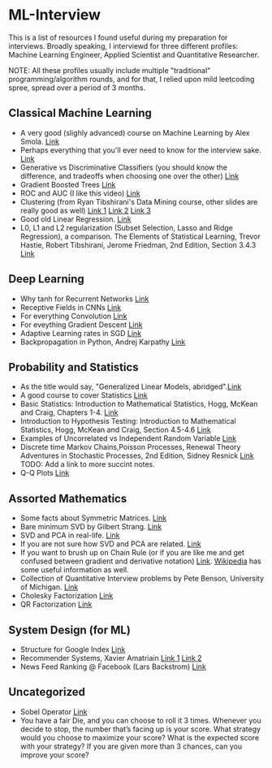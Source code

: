 # ML-Interview
This is a list of resources I found useful during my preparation for interviews. Broadly speaking, I interviewd for three different profiles: Machine Learning Engineer, Applied Scientist and Quantitative Researcher. 

NOTE: All these profiles usually include multiple "traditional" programming/algorithm rounds, and for that, I relied upon mild leetcoding spree, spread over a period of 3 months. 

## Classical Machine Learning

+ A very good (slighly advanced) course on Machine Learning by Alex Smola. [Link](http://alex.smola.org/teaching/cmu2013-10-701/stats.html) 
+ Perhaps everything that you'll ever need to know for the interview sake. [Link](http://alumni.media.mit.edu/~tpminka/statlearn/glossary/) 
+ Generative vs Discriminative Classifiers (you should know the difference, and tradeoffs when choosing one over the other) [Link](http://www.cs.cmu.edu/~tom/mlbook/NBayesLogReg.pdf)
+ Gradient Boosted Trees [Link](https://homes.cs.washington.edu/~tqchen/pdf/BoostedTree.pdf)
+ ROC and AUC (I like this video) [Link](https://www.youtube.com/watch?v=OAl6eAyP-yo&t=729s)
+ Clustering (from Ryan Tibshirani's Data Mining course, other slides are really good as well) [Link 1](https://www.stat.cmu.edu/~ryantibs/datamining/lectures/04-clus1.pdf) [Link 2](https://www.stat.cmu.edu/~ryantibs/datamining/lectures/05-clus2.pdf) [Link 3](https://www.stat.cmu.edu/~ryantibs/datamining/lectures/06-clus3.pdf)
+ Good old Linear Regression. [Link](https://www.cs.cmu.edu/~epxing/Class/10715/lectures/lecture2-LR.pdf)
+ L0, L1 and L2 regularization (Subset Selection, Lasso and Ridge Regression), a comparison. The Elements of
Statistical Learning, Trevor Hastie, Robert Tibshirani, Jerome Friedman, 2nd Edition, Section 3.4.3 [Link](https://web.stanford.edu/~hastie/ElemStatLearn/)

## Deep Learning
+ Why tanh for Recurrent Networks [Link](https://www.cs.cmu.edu/~bhiksha/courses/deeplearning/Fall.2015/slides/lec10.recurrent.pdf)
+ Receptive Fields in CNNs [Link](https://medium.com/mlreview/a-guide-to-receptive-field-arithmetic-for-convolutional-neural-networks-e0f514068807)
+ For everything Convolution [Link](https://arxiv.org/pdf/1603.07285.pdf) 
+ For eveything Gradient Descent [Link](https://ruder.io/optimizing-gradient-descent/)
+ Adaptive Learning rates in SGD [Link](https://www.cs.cornell.edu/courses/cs6787/2019fa/lectures/Lecture8.pdf)
+ Backpropagation in Python, Andrej Karpathy [Link](https://medium.com/@karpathy/yes-you-should-understand-backprop-e2f06eab496b)

## Probability and Statistics
+ As the title would say, "Generalized Linear Models, abridged".[Link](https://bwlewis.github.io/GLM/)
+ A good course to cover Statistics [Link](https://ocw.mit.edu/courses/mathematics/18-650-statistics-for-applications-fall-2016/lecture-slides/) 
+ Basic Statistics: Introduction to Mathematical Statistics, Hogg, McKean and Craig, Chapters 1-4. [Link](https://www.amazon.com/Introduction-Mathematical-Statistics-Robert-Hogg/dp/0321795431)
+ Introduction to Hypothesis Testing: Introduction to Mathematical Statistics, Hogg, McKean and Craig, Section 4.5-4.6 [Link](https://www.amazon.com/Introduction-Mathematical-Statistics-Robert-Hogg/dp/0321795431)
+ Examples of Uncorrelated vs Independent Random Variable [Link](https://www.stat.cmu.edu/~cshalizi/uADA/13/reminders/uncorrelated-vs-independent.pdf)
+ Discrete time Markov Chains,Poisson Processes, Renewal Theory Adventures in Stochastic Processes, 2nd Edition, Sidney Resnick [Link](http://do.unicyb.kiev.ua/iksan/lectures/Adventures.pdf) TODO: Add a link to more succint notes.
+ Q-Q Plots [Link](https://en.wikipedia.org/wiki/Q%E2%80%93Q_plot)

## Assorted Mathematics
+ Some facts about Symmetric Matrices. [Link](http://www.doc.ic.ac.uk/~ae/papers/lecture05.pdf)
+ Bare minimum SVD by Gilbert Strang. [Link](https://mitocw.ups.edu.ec/courses/mathematics/18-06sc-linear-algebra-fall-2011/positive-definite-matrices-and-applications/singular-value-decomposition/MIT18_06SCF11_Ses3.5sum.pdf)
+ SVD and PCA in real-life. [Link](https://jeremykun.com/2011/07/27/eigenfaces/)
+ If you are not sure how SVD and PCA are related. [Link](https://stats.stackexchange.com/questions/134282/relationship-between-svd-and-pca-how-to-use-svd-to-perform-pca)
+ If you want to brush up on Chain Rule (or if you are like me and get confused between gradient and derivative notation) [Link](http://www.met.reading.ac.uk/~ross/Documents/Chain.pdf).
 [Wikipedia](https://en.wikipedia.org/wiki/Gradient#Derivative) has some useful information as well.
+ Collection of Quantitative Interview problems by Pete Benson, University of Michigan. [Link](https://pbenson.github.io/docs/quantTechnicalQuestions/quantTechnicalQuestions.pdf)
+ Cholesky Factorization [Link](http://www.math.sjsu.edu/~foster/m143m/cholesky.pdf)
+ QR Factorization [Link](https://www.math.usm.edu/lambers/mat610/sum10/lecture9.pdf)

## System Design (for ML) 
+ Structure for Google Index [Link](http://infolab.stanford.edu/~backrub/google.html)
+ Recommender Systems, Xavier Amatriain [Link 1](https://www.youtube.com/watch?v=mRToFXlNBpQ)
[Link 2](https://www.youtube.com/watch?v=bLhq63ygoU8)
+ News Feed Ranking @ Facebook (Lars Backstrom) [Link](https://www.youtube.com/watch?v=Xpx5RYNTQvg)

## Uncategorized
+ Sobel Operator [Link](https://en.wikipedia.org/wiki/Sobel_operator)
+ You have a fair Die, and you can choose to roll it 3 times. Whenever you decide to stop, the number that’s facing up is your score. What strategy would you choose to maximize your score? What is the expected score with your strategy? If you are given more than 3 chances, can you improve your score?